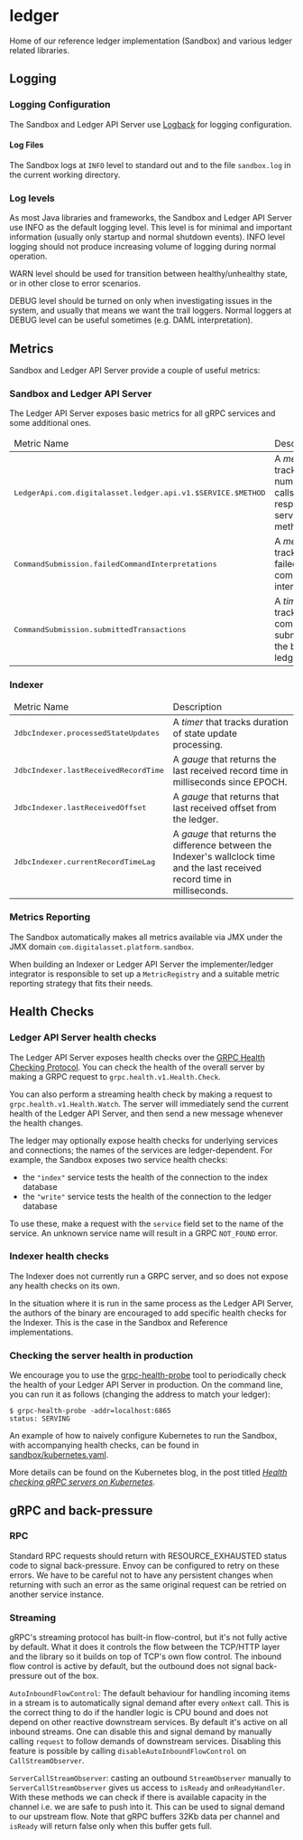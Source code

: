# ledger

Home of our reference ledger implementation (Sandbox) and various ledger related libraries.

## Logging

### Logging Configuration

The Sandbox and Ledger API Server use [Logback](https://logback.qos.ch/) for logging configuration.

#### Log Files

The Sandbox logs at `INFO` level to standard out and to the file `sandbox.log` in the current working directory.

### Log levels

As most Java libraries and frameworks, the Sandbox and Ledger API Server use INFO as the default logging level. This level is for minimal 
and important information (usually only startup and normal shutdown events). INFO level logging should not produce
increasing volume of logging during normal operation.

WARN level should be used for transition between healthy/unhealthy state, or in other close to error scenarios.

DEBUG level should be turned on only when investigating issues in the system, and usually that means we want the trail
loggers. Normal loggers at DEBUG level can be useful sometimes (e.g. DAML interpretation).

## Metrics

Sandbox and Ledger API Server provide a couple of useful metrics:

### Sandbox and Ledger API Server

The Ledger API Server exposes basic metrics for all gRPC services and some additional ones.
<table>
<thead><tr><td>Metric Name</td><td>Description</td></tr>
<tbody>
<tr><td><pre>LedgerApi.com.digitalasset.ledger.api.v1.$SERVICE.$METHOD</pre></td><td>A <i>meter</i> that tracks the number of calls to the respective service and method.
<tr><td><pre>CommandSubmission.failedCommandInterpretations</pre></td><td>A <i>meter</i> that tracks the failed command interpretations.
<tr><td><pre>CommandSubmission.submittedTransactions</pre></td><td>A <i>timer</i> that tracks the commands submitted to the backing ledger. 
</tbody>
</table>

### Indexer
<table>
<thead><tr><td>Metric Name</td><td>Description</td></tr></thead>
<tbody>
<tr><td><pre>JdbcIndexer.processedStateUpdates</pre></td><td>A <i>timer</i> that tracks duration of state update processing.</td></tr>
<tr><td><pre>JdbcIndexer.lastReceivedRecordTime</pre></td><td>A <i>gauge</i> that returns the last received record time in milliseconds since EPOCH.</td></tr>
<tr><td><pre>JdbcIndexer.lastReceivedOffset</pre></td><td>A <i>gauge</i> that returns that last received offset from the ledger.</td></tr>
<tr><td><pre>JdbcIndexer.currentRecordTimeLag</pre></td><td>A <i>gauge</i> that returns the difference between the Indexer's wallclock time and the last received record time in milliseconds.</td></tr>
</tbody>
</table>

### Metrics Reporting

The Sandbox automatically makes all metrics available via JMX under the JMX domain `com.digitalasset.platform.sandbox`. 

When building an Indexer or Ledger API Server the implementer/ledger integrator is responsible to set up 
a `MetricRegistry` and a suitable metric reporting strategy that fits their needs.

## Health Checks

### Ledger API Server health checks

The Ledger API Server exposes health checks over the [GRPC Health Checking Protocol][]. You can check the health of
the overall server by making a GRPC request to `grpc.health.v1.Health.Check`.

You can also perform a streaming health check by making a request to `grpc.health.v1.Health.Watch`. The server will
immediately send the current health of the Ledger API Server, and then send a new message whenever the health changes.

The ledger may optionally expose health checks for underlying services and connections; the names of the services are
ledger-dependent. For example, the Sandbox exposes two service health checks:

- the `"index"` service tests the health of the connection to the index database
- the `"write"` service tests the health of the connection to the ledger database

To use these, make a request with the `service` field set to the name of the service. An unknown service name will
result in a GRPC `NOT_FOUND` error.

[GRPC Health Checking Protocol]: https://github.com/grpc/grpc/blob/master/doc/health-checking.md

### Indexer health checks

The Indexer does not currently run a GRPC server, and so does not expose any health checks on its own.

In the situation where it is run in the same process as the Ledger API Server, the authors of the binary are encouraged
to add specific health checks for the Indexer. This is the case in the Sandbox and Reference implementations.

### Checking the server health in production

We encourage you to use the [grpc-health-probe][] tool to periodically check the health of your Ledger API Server in
production. On the command line, you can run it as follows (changing the address to match your ledger):

```shell
$ grpc-health-probe -addr=localhost:6865
status: SERVING
```

An example of how to naively configure Kubernetes to run the Sandbox, with accompanying health checks, can be found in
[sandbox/kubernetes.yaml]().

More details can be found on the Kubernetes blog, in the post titled _[Health checking gRPC servers on Kubernetes][]_.

[grpc-health-probe]: https://github.com/grpc-ecosystem/grpc-health-probe
[Health checking gRPC servers on Kubernetes]: https://kubernetes.io/blog/2018/10/01/health-checking-grpc-servers-on-kubernetes/

## gRPC and back-pressure

### RPC

Standard RPC requests should return with RESOURCE_EXHAUSTED status code to signal back-pressure. Envoy can be configured
to retry on these errors. We have to be careful not to have any persistent changes when returning with such an error as
the same original request can be retried on another service instance.

### Streaming

gRPC's streaming protocol has built-in flow-control, but it's not fully active by default. What it does it controls the
flow between the TCP/HTTP layer and the library so it builds on top of TCP's own flow control. The inbound flow control
is active by default, but the outbound does not signal back-pressure out of the box.

`AutoInboundFlowControl`: The default behaviour for handling incoming items in a stream is to automatically signal demand
after every `onNext` call. This is the correct thing to do if the handler logic is CPU bound and does not depend on other
reactive downstream services. By default it's active on all inbound streams. One can disable this and signal demand by
manually calling `request` to follow demands of downstream services. Disabling this feature is possible by calling
`disableAutoInboundFlowControl` on `CallStreamObserver`.

`ServerCallStreamObserver`: casting an outbound `StreamObserver` manually to `ServerCallStreamObserver` gives us access
to `isReady` and `onReadyHandler`. With these methods we can check if there is available capacity in the channel i.e.
we are safe to push into it. This can be used to signal demand to our upstream flow. Note that gRPC buffers 32Kb data
per channel and `isReady` will return false only when this buffer gets full.
